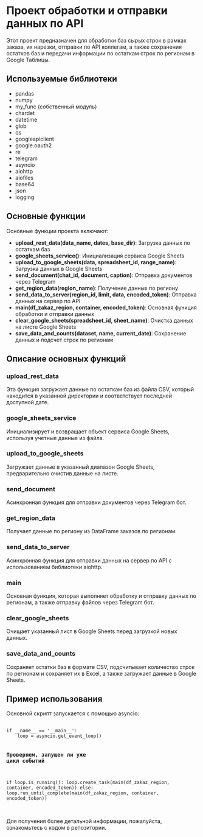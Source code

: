 <!DOCTYPE html>
<html lang="ru">
<head>
    <meta charset="UTF-8">
   
</head>
<body>
    <h1>Проект обработки и отправки данных по API</h1>
    <p>Этот проект предназначен для обработки баз сырых строк в рамках заказа, их нарезки, отправки по API коллегам, а также сохранения остатков баз и передачи информации по остаткам строк по регионам в Google Таблицы.</p>

  <h2>Используемые библиотеки</h2>
    <ul>
        <li>pandas</li>
        <li>numpy</li>
        <li>my_func (собственный модуль)</li>
        <li>chardet</li>
        <li>datetime</li>
        <li>glob</li>
        <li>os</li>
        <li>googleapiclient</li>
        <li>google.oauth2</li>
        <li>re</li>
        <li>telegram</li>
        <li>asyncio</li>
        <li>aiohttp</li>
        <li>aiofiles</li>
        <li>base64</li>
        <li>json</li>
        <li>logging</li>
    </ul>

  <h2>Основные функции</h2>
    <p>Основные функции проекта включают:</p>
    <ul>
        <li><strong>upload_rest_data(data_name, dates, base_dir)</strong>: Загрузка данных по остаткам баз</li>
        <li><strong>google_sheets_service()</strong>: Инициализация сервиса Google Sheets</li>
        <li><strong>upload_to_google_sheets(data, spreadsheet_id, range_name)</strong>: Загрузка данных в Google Sheets</li>
        <li><strong>send_document(chat_id, document, caption)</strong>: Отправка документов через Telegram</li>
        <li><strong>get_region_data(region_name)</strong>: Получение данных по региону</li>
        <li><strong>send_data_to_server(region_id, limit, data, encoded_token)</strong>: Отправка данных на сервер по API</li>
        <li><strong>main(df_zakaz_region, container, encoded_token)</strong>: Основная функция обработки и отправки данных</li>
        <li><strong>clear_google_sheets(spreadsheet_id, sheet_name)</strong>: Очистка данных на листе Google Sheets</li>
        <li><strong>save_data_and_counts(dataset, name, current_date)</strong>: Сохранение данных и подсчет строк по регионам</li>
    </ul>

  <h2>Описание основных функций</h2>
    <h3>upload_rest_data</h3>
    <p>Эта функция загружает данные по остаткам баз из файла CSV, который находится в указанной директории и соответствует последней доступной дате.</p>

  <h3>google_sheets_service</h3>
    <p>Инициализирует и возвращает объект сервиса Google Sheets, используя учетные данные из файла.</p>

  <h3>upload_to_google_sheets</h3>
    <p>Загружает данные в указанный диапазон Google Sheets, предварительно очистив данные на листе.</p>

  <h3>send_document</h3>
    <p>Асинхронная функция для отправки документов через Telegram бот.</p>

  <h3>get_region_data</h3>
    <p>Получает данные по региону из DataFrame заказов по регионам.</p>

  <h3>send_data_to_server</h3>
    <p>Асинхронная функция для отправки данных на сервер по API с использованием библиотеки aiohttp.</p>

   <h3>main</h3>
    <p>Основная функция, которая выполняет обработку и отправку данных по регионам, а также отправку файлов через Telegram бот.</p>

   <h3>clear_google_sheets</h3>
    <p>Очищает указанный лист в Google Sheets перед загрузкой новых данных.</p>

   <h3>save_data_and_counts</h3>
    <p>Сохраняет остатки баз в формате CSV, подсчитывает количество строк по регионам и сохраняет их в Excel, а также загружает данные в Google Sheets.</p>

   <h2>Пример использования</h2>
    <p>Основной скрипт запускается с помощью asyncio:</p>
    <pre>
        <code>
if __name__ == '__main__':
    loop = asyncio.get_event_loop()

   ### Проверяем, запущен ли уже цикл событий
   if loop.is_running():
        loop.create_task(main(df_zakaz_region, container, encoded_token))
    else:
        loop.run_until_complete(main(df_zakaz_region, container, encoded_token))
        </code>
    </pre>
    <p>Для получения более детальной информации, пожалуйста, ознакомьтесь с кодом в репозитории.</p>
</body>
</html>
